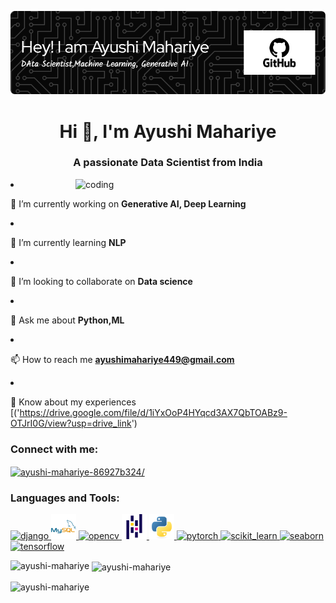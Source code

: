 ![logo](https://github.com/ayushi-mahariye/ayushi-mahariye/blob/main/github-header-image.png)

<h1 align="center">Hi 👋, I'm Ayushi Mahariye</h1>
<h3 align="center">A passionate Data Scientist from India</h3>
<img align="right" alt="coding" width="400" src="https://miro.medium.com/v2/resize:fit:800/0*NERdeMelL1W6HdZM.gif"
  

- 🔭 I’m currently working on **Generative AI, Deep Learning**

- 🌱 I’m currently learning **NLP**

- 👯 I’m looking to collaborate on **Data science**

- 💬 Ask me about **Python,ML**

- 📫 How to reach me **ayushimahariye449@gmail.com**

- 📄 Know about my experiences [('https://drive.google.com/file/d/1iYxOoP4HYqcd3AX7QbTOABz9-OTJrI0G/view?usp=drive_link')

<h3 align="left">Connect with me:</h3>
<p align="left">
<a href="https://linkedin.com/in/ayushi-mahariye-86927b324/" target="blank"><img align="center" src="https://raw.githubusercontent.com/rahuldkjain/github-profile-readme-generator/master/src/images/icons/Social/linked-in-alt.svg" alt="ayushi-mahariye-86927b324/" height="30" width="40" /></a>
</p>

<h3 align="left">Languages and Tools:</h3>
<p align="left"> <a href="https://www.djangoproject.com/" target="_blank" rel="noreferrer"> <img src="https://cdn.worldvectorlogo.com/logos/django.svg" alt="django" width="40" height="40"/> </a> <a href="https://www.mysql.com/" target="_blank" rel="noreferrer"> <img src="https://raw.githubusercontent.com/devicons/devicon/master/icons/mysql/mysql-original-wordmark.svg" alt="mysql" width="40" height="40"/> </a> <a href="https://opencv.org/" target="_blank" rel="noreferrer"> <img src="https://www.vectorlogo.zone/logos/opencv/opencv-icon.svg" alt="opencv" width="40" height="40"/> </a> <a href="https://pandas.pydata.org/" target="_blank" rel="noreferrer"> <img src="https://raw.githubusercontent.com/devicons/devicon/2ae2a900d2f041da66e950e4d48052658d850630/icons/pandas/pandas-original.svg" alt="pandas" width="40" height="40"/> </a> <a href="https://www.python.org" target="_blank" rel="noreferrer"> <img src="https://raw.githubusercontent.com/devicons/devicon/master/icons/python/python-original.svg" alt="python" width="40" height="40"/> </a> <a href="https://pytorch.org/" target="_blank" rel="noreferrer"> <img src="https://www.vectorlogo.zone/logos/pytorch/pytorch-icon.svg" alt="pytorch" width="40" height="40"/> </a> <a href="https://scikit-learn.org/" target="_blank" rel="noreferrer"> <img src="https://upload.wikimedia.org/wikipedia/commons/0/05/Scikit_learn_logo_small.svg" alt="scikit_learn" width="40" height="40"/> </a> <a href="https://seaborn.pydata.org/" target="_blank" rel="noreferrer"> <img src="https://seaborn.pydata.org/_images/logo-mark-lightbg.svg" alt="seaborn" width="40" height="40"/> </a> <a href="https://www.tensorflow.org" target="_blank" rel="noreferrer"> <img src="https://www.vectorlogo.zone/logos/tensorflow/tensorflow-icon.svg" alt="tensorflow" width="40" height="40"/> </a> </p>

<p><img align="left" src="https://github-readme-stats.vercel.app/api/top-langs?username=ayushi-mahariye&show_icons=true&locale=en&layout=compact" alt="ayushi-mahariye" /></p>

<p>&nbsp;<img align="center" src="https://github-readme-stats.vercel.app/api?username=ayushi-mahariye&show_icons=true&locale=en" alt="ayushi-mahariye" /></p>

<p><img align="center" src="https://github-readme-streak-stats.herokuapp.com/?user=ayushi-mahariye&" alt="ayushi-mahariye" /></p>

